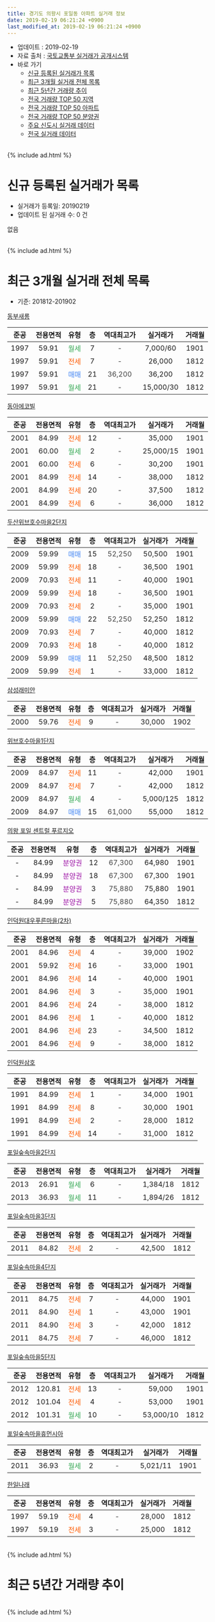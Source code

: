 ```yaml
---
title: 경기도 의왕시 포일동 아파트 실거래 정보
date: 2019-02-19 06:21:24 +0900
last_modified_at: 2019-02-19 06:21:24 +0900
---
```


* 업데이트 : 2019-02-19
* 자료 출처 : [국토교통부 실거래가 공개시스템](http://rt.molit.go.kr)
* 바로 가기
    * [신규 등록된 실거래가 목록](#신규-등록된-실거래가-목록)
    * [최근 3개월 실거래 전체 목록](#최근-3개월-실거래-전체-목록)
    * [최근 5년간 거래량 추이](#최근-5년간-거래량-추이)
    * [전국 거래량 TOP 50 지역](https://inasie.github.io/apt-trade-info/최근-3개월-전국에서-가장-거래가-많이-발생한-지역)
    * [전국 거래량 TOP 50 아파트](https://inasie.github.io/apt-trade-info/최근-3개월-전국에서-가장-거래가-많이-발생한-아파트)
    * [전국 거래량 TOP 50 분양권](https://inasie.github.io/apt-trade-info/최근-3개월-전국에서-가장-거래가-많이-발생한-분양권)
    * [주요 신도시 실거래 데이터](https://inasie.github.io/apt-trade-info/주요-신도시)
    * [전국 실거래 데이터](https://inasie.github.io/apt-trade-info/전국)
<br>
{% include ad.html %}
<br>

# 신규 등록된 실거래가 목록
* 실거래가 등록일: 20190219
* 업데이트 된 실거래 수: 0 건

없음

<br>
{% include ad.html %}
<br>

# 최근 3개월 실거래 전체 목록
* 기준: 201812-201902


[동부새롬](https://search.naver.com/search.naver?query=%EA%B2%BD%EA%B8%B0%EB%8F%84+%EC%9D%98%EC%99%95%EC%8B%9C+%ED%8F%AC%EC%9D%BC%EB%8F%99+%EB%8F%99%EB%B6%80%EC%83%88%EB%A1%AC)

|준공|전용면적|유형|층|역대최고가|실거래가|거래월|
|:---:|:---:|:---:|:---:|:---:|:---:|:---:|
|1997|59.91|<span style="color:#34a853">월세</span>|7|<span style="color:#444444">-</span>|7,000/60|1901|
|1997|59.91|<span style="color:#ff5a00">전세</span>|7|<span style="color:#444444">-</span>|26,000|1812|
|1997|59.91|<span style="color:#4285f3">매매</span>|21|<span style="color:#444444">36,200</span>|36,200|1812|
|1997|59.91|<span style="color:#34a853">월세</span>|21|<span style="color:#444444">-</span>|15,000/30|1812|

[동아에코빌](https://search.naver.com/search.naver?query=%EA%B2%BD%EA%B8%B0%EB%8F%84+%EC%9D%98%EC%99%95%EC%8B%9C+%ED%8F%AC%EC%9D%BC%EB%8F%99+%EB%8F%99%EC%95%84%EC%97%90%EC%BD%94%EB%B9%8C)

|준공|전용면적|유형|층|역대최고가|실거래가|거래월|
|:---:|:---:|:---:|:---:|:---:|:---:|:---:|
|2001|84.99|<span style="color:#ff5a00">전세</span>|12|<span style="color:#444444">-</span>|35,000|1901|
|2001|60.00|<span style="color:#34a853">월세</span>|2|<span style="color:#444444">-</span>|25,000/15|1901|
|2001|60.00|<span style="color:#ff5a00">전세</span>|6|<span style="color:#444444">-</span>|30,200|1901|
|2001|84.99|<span style="color:#ff5a00">전세</span>|14|<span style="color:#444444">-</span>|38,000|1812|
|2001|84.99|<span style="color:#ff5a00">전세</span>|20|<span style="color:#444444">-</span>|37,500|1812|
|2001|84.99|<span style="color:#ff5a00">전세</span>|6|<span style="color:#444444">-</span>|36,000|1812|

[두산위브호수마을2단지](https://search.naver.com/search.naver?query=%EA%B2%BD%EA%B8%B0%EB%8F%84+%EC%9D%98%EC%99%95%EC%8B%9C+%ED%8F%AC%EC%9D%BC%EB%8F%99+%EB%91%90%EC%82%B0%EC%9C%84%EB%B8%8C%ED%98%B8%EC%88%98%EB%A7%88%EC%9D%842%EB%8B%A8%EC%A7%80)

|준공|전용면적|유형|층|역대최고가|실거래가|거래월|
|:---:|:---:|:---:|:---:|:---:|:---:|:---:|
|2009|59.99|<span style="color:#4285f3">매매</span>|15|<span style="color:#444444">52,250</span>|50,500|1901|
|2009|59.99|<span style="color:#ff5a00">전세</span>|18|<span style="color:#444444">-</span>|36,500|1901|
|2009|70.93|<span style="color:#ff5a00">전세</span>|11|<span style="color:#444444">-</span>|40,000|1901|
|2009|59.99|<span style="color:#ff5a00">전세</span>|18|<span style="color:#444444">-</span>|36,500|1901|
|2009|70.93|<span style="color:#ff5a00">전세</span>|2|<span style="color:#444444">-</span>|35,000|1901|
|2009|59.99|<span style="color:#4285f3">매매</span>|22|<span style="color:#444444">52,250</span>|52,250|1812|
|2009|70.93|<span style="color:#ff5a00">전세</span>|7|<span style="color:#444444">-</span>|40,000|1812|
|2009|70.93|<span style="color:#ff5a00">전세</span>|18|<span style="color:#444444">-</span>|40,000|1812|
|2009|59.99|<span style="color:#4285f3">매매</span>|11|<span style="color:#444444">52,250</span>|48,500|1812|
|2009|59.99|<span style="color:#ff5a00">전세</span>|1|<span style="color:#444444">-</span>|33,000|1812|

[삼성래미안](https://search.naver.com/search.naver?query=%EA%B2%BD%EA%B8%B0%EB%8F%84+%EC%9D%98%EC%99%95%EC%8B%9C+%ED%8F%AC%EC%9D%BC%EB%8F%99+%EC%82%BC%EC%84%B1%EB%9E%98%EB%AF%B8%EC%95%88)

|준공|전용면적|유형|층|역대최고가|실거래가|거래월|
|:---:|:---:|:---:|:---:|:---:|:---:|:---:|
|2000|59.76|<span style="color:#ff5a00">전세</span>|9|<span style="color:#444444">-</span>|30,000|1902|

[위브호수마을1단지](https://search.naver.com/search.naver?query=%EA%B2%BD%EA%B8%B0%EB%8F%84+%EC%9D%98%EC%99%95%EC%8B%9C+%ED%8F%AC%EC%9D%BC%EB%8F%99+%EC%9C%84%EB%B8%8C%ED%98%B8%EC%88%98%EB%A7%88%EC%9D%841%EB%8B%A8%EC%A7%80)

|준공|전용면적|유형|층|역대최고가|실거래가|거래월|
|:---:|:---:|:---:|:---:|:---:|:---:|:---:|
|2009|84.97|<span style="color:#ff5a00">전세</span>|11|<span style="color:#444444">-</span>|42,000|1901|
|2009|84.97|<span style="color:#ff5a00">전세</span>|7|<span style="color:#444444">-</span>|42,000|1812|
|2009|84.97|<span style="color:#34a853">월세</span>|4|<span style="color:#444444">-</span>|5,000/125|1812|
|2009|84.97|<span style="color:#4285f3">매매</span>|15|<span style="color:#444444">61,000</span>|55,000|1812|

[의왕 포일 센트럴 푸르지오](https://search.naver.com/search.naver?query=%EA%B2%BD%EA%B8%B0%EB%8F%84+%EC%9D%98%EC%99%95%EC%8B%9C+%ED%8F%AC%EC%9D%BC%EB%8F%99+%EC%9D%98%EC%99%95+%ED%8F%AC%EC%9D%BC+%EC%84%BC%ED%8A%B8%EB%9F%B4+%ED%91%B8%EB%A5%B4%EC%A7%80%EC%98%A4)

|준공|전용면적|유형|층|역대최고가|실거래가|거래월|
|:---:|:---:|:---:|:---:|:---:|:---:|:---:|
|-|84.99|<span style="color:#9C11A5">분양권</span>|12|<span style="color:#444444">67,300</span>|64,980|1901|
|-|84.99|<span style="color:#9C11A5">분양권</span>|18|<span style="color:#444444">67,300</span>|67,300|1901|
|-|84.99|<span style="color:#9C11A5">분양권</span>|3|<span style="color:#444444">75,880</span>|75,880|1901|
|-|84.99|<span style="color:#9C11A5">분양권</span>|5|<span style="color:#444444">75,880</span>|64,350|1812|

[인덕원대우푸른마을(2차)](https://search.naver.com/search.naver?query=%EA%B2%BD%EA%B8%B0%EB%8F%84+%EC%9D%98%EC%99%95%EC%8B%9C+%ED%8F%AC%EC%9D%BC%EB%8F%99+%EC%9D%B8%EB%8D%95%EC%9B%90%EB%8C%80%EC%9A%B0%ED%91%B8%EB%A5%B8%EB%A7%88%EC%9D%84%282%EC%B0%A8%29)

|준공|전용면적|유형|층|역대최고가|실거래가|거래월|
|:---:|:---:|:---:|:---:|:---:|:---:|:---:|
|2001|84.96|<span style="color:#ff5a00">전세</span>|4|<span style="color:#444444">-</span>|39,000|1902|
|2001|59.92|<span style="color:#ff5a00">전세</span>|16|<span style="color:#444444">-</span>|33,000|1901|
|2001|84.96|<span style="color:#ff5a00">전세</span>|14|<span style="color:#444444">-</span>|40,000|1901|
|2001|84.96|<span style="color:#ff5a00">전세</span>|3|<span style="color:#444444">-</span>|35,000|1901|
|2001|84.96|<span style="color:#ff5a00">전세</span>|24|<span style="color:#444444">-</span>|38,000|1812|
|2001|84.96|<span style="color:#ff5a00">전세</span>|1|<span style="color:#444444">-</span>|40,000|1812|
|2001|84.96|<span style="color:#ff5a00">전세</span>|23|<span style="color:#444444">-</span>|34,500|1812|
|2001|84.96|<span style="color:#ff5a00">전세</span>|9|<span style="color:#444444">-</span>|38,000|1812|

[인덕원삼호](https://search.naver.com/search.naver?query=%EA%B2%BD%EA%B8%B0%EB%8F%84+%EC%9D%98%EC%99%95%EC%8B%9C+%ED%8F%AC%EC%9D%BC%EB%8F%99+%EC%9D%B8%EB%8D%95%EC%9B%90%EC%82%BC%ED%98%B8)

|준공|전용면적|유형|층|역대최고가|실거래가|거래월|
|:---:|:---:|:---:|:---:|:---:|:---:|:---:|
|1991|84.99|<span style="color:#ff5a00">전세</span>|1|<span style="color:#444444">-</span>|34,000|1901|
|1991|84.99|<span style="color:#ff5a00">전세</span>|8|<span style="color:#444444">-</span>|30,000|1901|
|1991|84.99|<span style="color:#ff5a00">전세</span>|2|<span style="color:#444444">-</span>|28,000|1812|
|1991|84.99|<span style="color:#ff5a00">전세</span>|14|<span style="color:#444444">-</span>|31,000|1812|


<script async src="//pagead2.googlesyndication.com/pagead/js/adsbygoogle.js"></script>
<!-- 기본 -->
<ins class="adsbygoogle"
     style="display:block"
     data-ad-client="ca-pub-2446590836940007"
     data-ad-slot="1659523306"
     data-ad-format="auto"
     data-full-width-responsive="true"></ins>
<script>
(adsbygoogle = window.adsbygoogle || []).push({});
</script>


[포일숲속마을2단지](https://search.naver.com/search.naver?query=%EA%B2%BD%EA%B8%B0%EB%8F%84+%EC%9D%98%EC%99%95%EC%8B%9C+%ED%8F%AC%EC%9D%BC%EB%8F%99+%ED%8F%AC%EC%9D%BC%EC%88%B2%EC%86%8D%EB%A7%88%EC%9D%842%EB%8B%A8%EC%A7%80)

|준공|전용면적|유형|층|역대최고가|실거래가|거래월|
|:---:|:---:|:---:|:---:|:---:|:---:|:---:|
|2013|26.91|<span style="color:#34a853">월세</span>|6|<span style="color:#444444">-</span>|1,384/18|1812|
|2013|36.93|<span style="color:#34a853">월세</span>|11|<span style="color:#444444">-</span>|1,894/26|1812|

[포일숲속마을3단지](https://search.naver.com/search.naver?query=%EA%B2%BD%EA%B8%B0%EB%8F%84+%EC%9D%98%EC%99%95%EC%8B%9C+%ED%8F%AC%EC%9D%BC%EB%8F%99+%ED%8F%AC%EC%9D%BC%EC%88%B2%EC%86%8D%EB%A7%88%EC%9D%843%EB%8B%A8%EC%A7%80)

|준공|전용면적|유형|층|역대최고가|실거래가|거래월|
|:---:|:---:|:---:|:---:|:---:|:---:|:---:|
|2011|84.82|<span style="color:#ff5a00">전세</span>|2|<span style="color:#444444">-</span>|42,500|1812|

[포일숲속마을4단지](https://search.naver.com/search.naver?query=%EA%B2%BD%EA%B8%B0%EB%8F%84+%EC%9D%98%EC%99%95%EC%8B%9C+%ED%8F%AC%EC%9D%BC%EB%8F%99+%ED%8F%AC%EC%9D%BC%EC%88%B2%EC%86%8D%EB%A7%88%EC%9D%844%EB%8B%A8%EC%A7%80)

|준공|전용면적|유형|층|역대최고가|실거래가|거래월|
|:---:|:---:|:---:|:---:|:---:|:---:|:---:|
|2011|84.75|<span style="color:#ff5a00">전세</span>|7|<span style="color:#444444">-</span>|44,000|1901|
|2011|84.90|<span style="color:#ff5a00">전세</span>|1|<span style="color:#444444">-</span>|43,000|1901|
|2011|84.90|<span style="color:#ff5a00">전세</span>|3|<span style="color:#444444">-</span>|42,000|1812|
|2011|84.75|<span style="color:#ff5a00">전세</span>|7|<span style="color:#444444">-</span>|46,000|1812|

[포일숲속마을5단지](https://search.naver.com/search.naver?query=%EA%B2%BD%EA%B8%B0%EB%8F%84+%EC%9D%98%EC%99%95%EC%8B%9C+%ED%8F%AC%EC%9D%BC%EB%8F%99+%ED%8F%AC%EC%9D%BC%EC%88%B2%EC%86%8D%EB%A7%88%EC%9D%845%EB%8B%A8%EC%A7%80)

|준공|전용면적|유형|층|역대최고가|실거래가|거래월|
|:---:|:---:|:---:|:---:|:---:|:---:|:---:|
|2012|120.81|<span style="color:#ff5a00">전세</span>|13|<span style="color:#444444">-</span>|59,000|1901|
|2012|101.04|<span style="color:#ff5a00">전세</span>|4|<span style="color:#444444">-</span>|53,000|1901|
|2012|101.31|<span style="color:#34a853">월세</span>|10|<span style="color:#444444">-</span>|53,000/10|1812|

[포일숲속마을휴먼시아](https://search.naver.com/search.naver?query=%EA%B2%BD%EA%B8%B0%EB%8F%84+%EC%9D%98%EC%99%95%EC%8B%9C+%ED%8F%AC%EC%9D%BC%EB%8F%99+%ED%8F%AC%EC%9D%BC%EC%88%B2%EC%86%8D%EB%A7%88%EC%9D%84%ED%9C%B4%EB%A8%BC%EC%8B%9C%EC%95%84)

|준공|전용면적|유형|층|역대최고가|실거래가|거래월|
|:---:|:---:|:---:|:---:|:---:|:---:|:---:|
|2011|36.93|<span style="color:#34a853">월세</span>|2|<span style="color:#444444">-</span>|5,021/11|1901|

[한일나래](https://search.naver.com/search.naver?query=%EA%B2%BD%EA%B8%B0%EB%8F%84+%EC%9D%98%EC%99%95%EC%8B%9C+%ED%8F%AC%EC%9D%BC%EB%8F%99+%ED%95%9C%EC%9D%BC%EB%82%98%EB%9E%98)

|준공|전용면적|유형|층|역대최고가|실거래가|거래월|
|:---:|:---:|:---:|:---:|:---:|:---:|:---:|
|1997|59.19|<span style="color:#ff5a00">전세</span>|4|<span style="color:#444444">-</span>|28,000|1812|
|1997|59.19|<span style="color:#ff5a00">전세</span>|3|<span style="color:#444444">-</span>|25,000|1812|


<br>
{% include ad.html %}
<br>

# 최근 5년간 거래량 추이


<div style="width:100%;">
    <canvas id="deal_progress" height="200"></canvas>
</div>

<script>
new Chart(document.getElementById("deal_progress"), {
    type: 'line',
    data: {
        labels: ['201402','201403','201404','201405','201406','201407','201408','201409','201410','201411','201412','201501','201502','201503','201504','201505','201506','201507','201508','201509','201510','201511','201512','201601','201602','201603','201604','201605','201606','201607','201608','201609','201610','201611','201612','201701','201702','201703','201704','201705','201706','201707','201708','201709','201710','201711','201712','201801','201802','201803','201804','201805','201806','201807','201808','201809','201810','201811','201812','201901','201902'],
        datasets: [{
            label: '매매',
            pointRadius: 1,
            data: [36, 39, 31, 18, 29, 24, 37, 54, 30, 20, 21, 36, 41, 70, 53, 40, 39, 47, 36, 37, 27, 28, 16, 18, 14, 35, 34, 37, 35, 37, 22, 62, 50, 19, 24, 17, 21, 37, 34, 53, 67, 96, 34, 59, 52, 33, 38, 107, 52, 34, 18, 19, 21, 22, 105, 53, 33, 11, 5, 4, 0],
            borderColor: "rgba(255, 201, 14, 1)",
            backgroundColor: "rgba(255, 201, 14, 0.5)",
            fill: false,
            lineTension: 0
        },{
            label: '전월세',
            pointRadius: 1,
            data: [36, 51, 29, 26, 30, 30, 35, 27, 33, 24, 41, 43, 40, 53, 37, 38, 88, 119, 36, 40, 41, 50, 57, 49, 41, 44, 37, 34, 38, 36, 44, 50, 37, 43, 48, 34, 48, 46, 41, 36, 79, 81, 33, 64, 62, 42, 54, 55, 48, 57, 37, 26, 37, 34, 31, 40, 44, 39, 24, 19, 2],
            borderColor: "rgba(0, 141, 185, 1)",
            backgroundColor: "rgba(0, 141, 185, 0.5)",
            fill: false,
            lineTension: 0
        }
        ]
    },
    options: {
        responsive: true,
        title: {
            display: false
        },
        tooltips: {
            mode: 'index',
            intersect: false
        },
        hover: {
            mode: 'nearest',
            intersect: true
        },
        scales: {
            xAxes: [{
                display: true,
                scaleLabel: {
                    display: true,
                    labelString: '년/월'
                }
            }],
            yAxes: [{
                display: true,
                ticks: {
                    suggestedMin: 0,
                },
                scaleLabel: {
                    display: true,
                    labelString: '실거래 수'
                }
            }]
        }
    }
});

</script>


<br>
{% include ad.html %}
<br>

